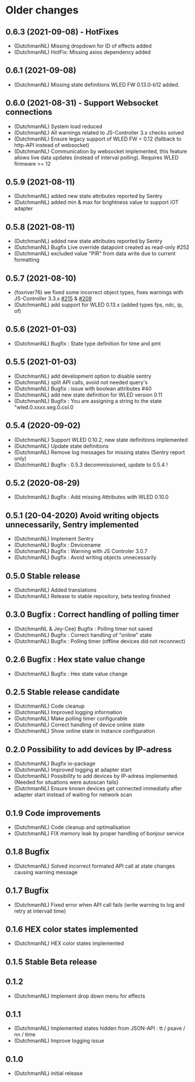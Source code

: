# Older changes
## 0.6.3 (2021-09-08) - HotFixes
* (DutchmanNL) Missing dropdown for ID of effects added
* (DutchmanNL) HotFix: Missing axios dependency added

## 0.6.1 (2021-09-08)
* (DutchmanNL) Missing state definitions WLED FW 0.13.0-b12 added.

## 0.6.0 (2021-08-31) - Support Websocket connections
* (DutchmanNL) System load reduced
* (DutchmanNL) All warnings related to JS-Controller 3.x checks solved
* (DutchmanNL) Ensure legacy support of WLED FW < 0.12 (fallback to http-API instead of websocket)
* (DutchmanNL) Communication by websocket implemented, this feature allows live data updates (instead of interval polling). Requires WLED firmware >= 12

## 0.5.9 (2021-08-11)
* (DutchmanNL) added new state attributes reported by Sentry
* (DutchmanNL) added min & max for brightness value to support iOT adapter

## 0.5.8 (2021-08-11)
* (DutchmanNL) added new state attributes reported by Sentry
* (DutchmanNL) Bugfix Live override datapoint created as read-only #252
* (DutchmanNL) excluded value "PIR" from data write due to current formatting

## 0.5.7 (2021-08-10)
* (foxriver76) we fixed some incorrect object types, fixes warnings with JS-Controller 3.3.x [#215](https://github.com/DrozmotiX/ioBroker.wled/issues/215) & [#209](https://github.com/DrozmotiX/ioBroker.wled/issues/209)
* (DutchmanNL) add support for WLED 0.13.x (added types fps, ndc, ip, of)

## 0.5.6 (2021-01-03)
* (DutchmanNL) Bugfix : State type definition for time and pmt

## 0.5.5 (2021-01-03)
* (DutchmanNL) add development option to disable sentry
* (DutchmanNL) split API calls, avoid not needed query's
* (DutchmanNL) Bugfix : issue with boolean attributes #40
* (DutchmanNL) add new state definition for WLED version 0.11
* (DutchmanNL) Bugfix : You are assigning a string to the state "wled.0.xxxx.seg.0.col.0

## 0.5.4 (2020-09-02)
* (DutchmanNL) Support WLED 0.10.2, new state definitions implemented
* (DutchmanNL) Update state definitions
* (DutchmanNL) Remove log messages for missing states (Sentry report only)
* (DutchmanNL) Bugfix : 0.5.3 decommissioned, update to 0.5.4 !

## 0.5.2 (2020-08-29)
* (DutchmanNL) Bugfix : Add missing Attributes with WLED 0.10.0

## 0.5.1 (20-04-2020) Avoid writing objects unnecessarily, Sentry implemented
* (DutchmanNL) Implement Sentry
* (DutchmanNL) Bugfix : Devicename
* (DutchmanNL) Bugfix : Warning with JS Controler 3.0.7
* (DutchmanNL) Bugfix : Avoid writing objects unnecessarily

## 0.5.0 Stable release
* (DutchmanNL) Added translations
* (DutchmanNL) Release to stable repository, beta testing finished

## 0.3.0 Bugfix : Correct handling of polling timer
* (DutchmanNL  & Jey-Cee) Bugfix : Polling timer not saved
* (DutchmanNL) Bugfix : Correct handling of "online" state
* (DutchmanNL) Bugfix : Polling timer (offline devices did not reconnect)

## 0.2.6 Bugfix : Hex state value change
* (DutchmanNL) Bugfix : Hex state value change

## 0.2.5 Stable release candidate
* (DutchmanNL) Code cleanup
* (DutchmanNL) Improved logging information
* (DutchmanNL) Make polling timer configurable
* (DutchmanNL) Correct handling of device online state
* (DutchmanNL) Show online state in instance configuration

## 0.2.0 Possibility to add devices by IP-adress
* (DutchmanNL) Bugfix io-package
* (DutchmanNL) Improved logging at adapter start
* (DutchmanNL) Possibility to add devices by IP-adress implemented. (Needed for situations were autoscan fails)
* (DutchmanNL) Ensure known devices get connected immediatly after adapter start instead of waiting for network scan

## 0.1.9 Code improvements
* (DutchmanNL) Code cleanup and optimalisation
* (DutchmanNL) FIX memory leak by proper handling of bonjour service

## 0.1.8 Bugfix
* (DutchmanNL) Solved incorrect formated API call at state changes causing warning message

## 0.1.7 Bugfix
* (DutchmanNL) Fixed error when API call fails (write warning to log and retry at intervall time)

## 0.1.6 HEX color states implemented
* (DutchmanNL) HEX color states implemented

## 0.1.5 Stable Beta release

## 0.1.2
* (DutchmanNL) Implement drop down menu for effects

## 0.1.1
* (DutchmanNL) Implemented states hidden from JSON-API : tt / psave / nn / time
* (DutchmanNL) Improve logging issue

## 0.1.0
* (DutchmanNL) initial release
